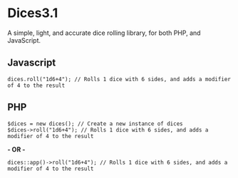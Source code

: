 Dices3.1
==============

A simple, light, and accurate dice rolling library, for both PHP, and JavaScript.


Javascript
--------------
	dices.roll("1d6+4"); // Rolls 1 dice with 6 sides, and adds a modifier of 4 to the result


PHP
--------------
	$dices = new dices(); // Create a new instance of dices
	$dices->roll("1d6+4"); // Rolls 1 dice with 6 sides, and adds a modifier of 4 to the result

**- OR -**

	dices::app()->roll("1d6+4"); // Rolls 1 dice with 6 sides, and adds a modifier of 4 to the result
